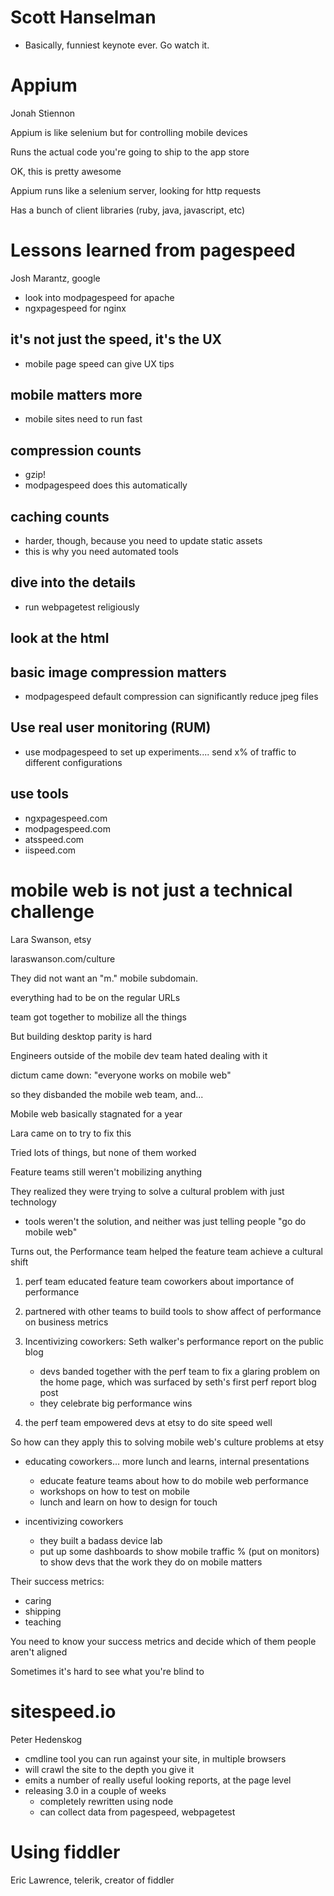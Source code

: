 # Scott Hanselman

- Basically, funniest keynote ever. Go watch it.


# Appium

Jonah Stiennon

Appium is like selenium but for controlling mobile devices

Runs the actual code you're going to ship to the app store

OK, this is pretty awesome

Appium runs like a selenium server, looking for http requests

Has a bunch of client libraries (ruby, java, javascript, etc)

# Lessons learned from pagespeed

Josh Marantz, google

- look into modpagespeed for apache
- ngxpagespeed for nginx

## it's not just the speed, it's the UX

  - mobile page speed can give UX tips

## mobile matters more

  - mobile sites need to run fast

## compression counts

  - gzip!
  - modpagespeed does this automatically

## caching counts

  - harder, though, because you need to update static assets
  - this is why you need automated tools

## dive into the details

  - run webpagetest religiously

## look at the html

## basic image compression matters

  - modpagespeed default compression can significantly reduce jpeg files

## Use real user monitoring (RUM)

  - use modpagespeed to set up experiments.... send x% of traffic to different configurations

## use tools

- ngxpagespeed.com
- modpagespeed.com
- atsspeed.com
- iispeed.com


# mobile web is not just a technical challenge

Lara Swanson, etsy

laraswanson.com/culture

They did not want an "m." mobile subdomain.

everything had to be on the regular URLs

team got together to mobilize all the things

But building desktop parity is hard

Engineers outside of the mobile dev team hated dealing with it

dictum came down: "everyone works on mobile web"

so they disbanded the mobile web team, and...

Mobile web basically stagnated for a year

Lara came on to try to fix this

Tried lots of things, but none of them worked

Feature teams still weren't mobilizing anything

They realized they were trying to solve a cultural problem with just technology

 - tools weren't the solution, and neither was just telling people "go do mobile web"

Turns out, the Performance team helped the feature team achieve a cultural shift

1. perf team educated feature team coworkers about importance of performance
1. partnered with other teams to build tools to show affect of performance on business metrics
1. Incentivizing coworkers: Seth walker's performance report on the public blog
   - devs banded together with the perf team to fix a glaring problem on the home page, which was surfaced by seth's first perf report blog post
   - they celebrate big performance wins

1. the perf team empowered devs at etsy to do site speed well


So how can they apply this to solving mobile web's culture problems at etsy

- educating coworkers... more lunch and learns, internal presentations
    - educate feature teams about how to do mobile web performance
    - workshops on how to test on mobile
    - lunch and learn on how to design for touch

- incentivizing coworkers

  - they built a badass device lab
  - put up some dashboards to show mobile traffic % (put on monitors) to show devs that the work they do on mobile matters


Their success metrics:

 - caring
 - shipping
 - teaching


You need to know your success metrics and decide which of them people aren't aligned

Sometimes it's hard to see what you're blind to


# sitespeed.io

Peter Hedenskog

- cmdline tool you can run against your site, in multiple browsers
- will crawl the site to the depth you give it
- emits a number of really useful looking reports, at the page level
- releasing 3.0 in a couple of weeks
  - completely rewritten using node
  - can collect data from pagespeed, webpagetest

# Using fiddler

Eric Lawrence, telerik, creator of fiddler


